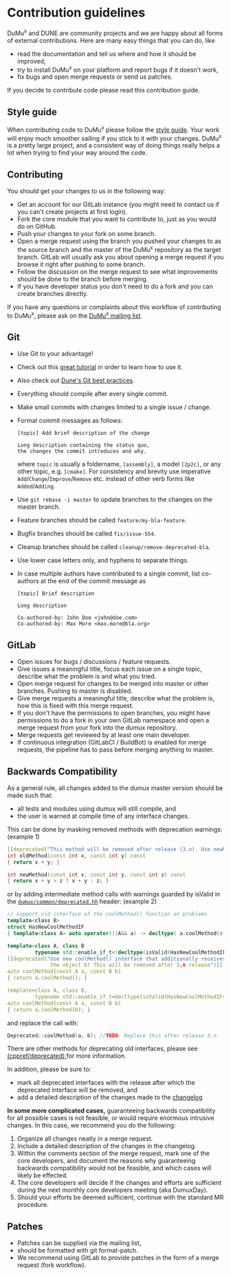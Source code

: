 # Contribution guidelines

DuMu<sup>x</sup> and DUNE are community projects and we are happy about all forms of external contributions.
Here are many easy things that you can do, like

* read the documentation and tell us where and how it should be improved,
* try to install DuMu<sup>x</sup> on your platform and report bugs if it doesn’t work,
* fix bugs and open merge requests or send us patches.

If you decide to contribute code please read this contribution guide.

## Style guide
When contributing code to DuMu<sup>x</sup> please follow the [style guide](doc/styleguide.md). Your work will enjoy much smoother sailing if you stick to it with your changes. DuMu<sup>x</sup> is a pretty large project, and a consistent way of doing things really helps a lot when trying to find your way around the code.

## Contributing

You should get your changes to us in the following way:

* Get an account for our GitLab instance (you might need to contact us if you can't create projects at first login).
* Fork the core module that you want to contribute to, just as you would do on GitHub.
* Push your changes to your fork on some branch.
* Open a merge request using the branch you pushed your changes to as the source branch and the master of the DuMu<sup>x</sup> repository
  as the target branch. GitLab will usually ask you about opening a merge request if you browse it right after pushing to some branch.
* Follow the discussion on the merge request to see what improvements should be done to the branch before merging.
* If you have developer status you don't need to do a fork and you can create branches directly.

If you have any questions or complaints about this workflow of contributing to DuMu<sup>x</sup>, please ask on the
[DuMu<sup>x</sup> mailing list](https://listserv.uni-stuttgart.de/mailman/listinfo/dumux).

## Git
* Use Git to your advantage!
* Check out this [great tutorial](https://www.atlassian.com/git/tutorials/setting-up-a-repository) in order to learn how to use it.
* Also check out [Dune's Git best practices](https://www.dune-project.org/doc/guides/git_best_practices/).
* Everything should compile after every single commit.
* Make small commits with changes limited to a single issue / change.
* Format commit messages as follows:

    ```
    [topic] Add brief description of the change

    Long description containing the status quo,
    the changes the commit introduces and why.
    ```

    where `topic` is usually a foldername, `[assembly]`, a model `[2p2c]`, or any other topic, e.g. `[cmake]`.
    For consistency and brevity use imperative `Add`/`Change`/`Improve`/`Remove` etc. instead of other verb forms like `Added`/`Adding`.

* Use `git rebase -i master` to update branches to the changes on the master branch.
* Feature branches should be called `feature/my-bla-feature`.
* Bugfix branches should be called `fix/issue-554`.
* Cleanup branches should be called `cleanup/remove-deprecated-bla`.
* Use lower case letters only, and hyphens to separate things.
* In case multiple authors have contributed to a single commit, list co-authors at the end of the commit message as

    ```
    [topic] Brief description

    Long description

    Co-authored-by: John Doe <john@doe.com>
    Co-authored-by: Max More <max.more@bla.org>
    ```

## GitLab
* Open issues for bugs / discussions / feature requests.
* Give issues a meaningful title, focus each issue on a single topic, describe what the problem is and what you tried.
* Open merge request for changes to be merged into master or other branches. Pushing to master is disabled.
* Give merge requests a meaningful title, describe what the problem is, how this is fixed with this merge request.
* If you don't have the permissions to open branches, you might have permissions to do a fork in your own GitLab namespace and open a merge request from your fork into the dumux repository.
* Merge requests get reviewed by at least one main developer.
* If continuous integration (GitLabCI / BuildBot) is enabled for merge requests, the pipeline has to pass before merging anything to master.

## Backwards Compatibility
As a general rule, all changes added to the dumux master version should be made
such that:
*  all tests and modules using dumux will still compile, and
*  the user is warned at compile time of any interface changes.

This can be done by masking removed methods with deprecation warnings: (example 1)

```c++
[[deprecated("This method will be removed after release (3.n). Use newMethod(x,y,z) instead!")]]
int oldMethod(const int x, const int y) const
{ return x + y; }

int newMethod(const int x, const int y, const int z) const
{ return x + y > z ? x + y : z; }
```

or by adding intermediate method calls with warnings guarded by isValid
in the [`dumux/common/deprecated.hh`](dumux/common/deprecated.hh) header: (example 2)

```c++
// support old interface of the coolMethod() function on problems
template<class B>
struct HasNewCoolMethodIF
{ template<class A> auto operator()(A&& a) -> decltype( a.coolMethod(std::declval<const B>()) ) {} };

template<class A, class B
         typename std::enable_if_t<!decltype(isValid(HasNewCoolMethodIF<B>()).template check<A>())::value, int> = 0>
[[deprecated("Use new coolMethod() interface that additionally receives
              the object b! This will be removed after 3.n release")]]
auto coolMethod(const A a, const B b)
{ return a.coolMethod(); }

template<class A, class B,
         typename std::enable_if_t<decltype(isValid(HasNewCoolMethodIF<B>()).template check<A>())::value, int> = 0>
auto coolMethod(const A a, const B b)
{ return a.coolMethod(b); }
```
and replace the call with:

```c++
Deprecated::coolMethod(a, b); //TODO: Replace this after release 3.n
```

There are other methods for deprecating old interfaces, please see [ (cppref/deprecated) ](https://en.cppreference.com/w/cpp/language/attributes/deprecated) for more information.

In addition, please be sure to:

*  mark all deprecated interfaces with the release after which the deprecated interface will be removed, and
*  add a detailed description of the changes made to the [changelog](CHANGELOG.md)

**In some more complicated cases,** guaranteeing backwards compatibility for all possible
cases is not feasible, or would require enormous intrusive changes.  In this case, we recommend you do the following:
1.  Organize all changes neatly in a merge request.
2.  Include a detailed description of the changes in the changelog.
3.  Within the comments section of the merge request, mark one of the core developers,
 and document the reasons why guaranteeing backwards compatibility would not be feasible, and which cases will likely be effected.
4.  The core developers will decide if the changes and efforts are sufficient during the next monthly core developers meeting (aka DumuxDay).
5.  Should your efforts be deemed sufficient, continue with the standard MR procedure.

## Patches

* Patches can be supplied via the mailing list,
* should be formatted with git format-patch.
* We recommend using GitLab to provide patches in the form of a merge request (fork workflow).
